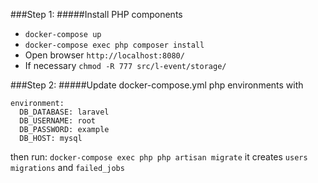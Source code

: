 ###Step 1:
#####Install PHP components

* `docker-compose up`
* `docker-compose exec php composer install`
* Open browser `http://localhost:8080/`
* If necessary 
`chmod -R 777 src/l-event/storage/`

###Step 2:
#####Update
docker-compose.yml php environments with
```
environment:
  DB_DATABASE: laravel
  DB_USERNAME: root
  DB_PASSWORD: example
  DB_HOST: mysql
```
then run:
`docker-compose exec php php artisan migrate`
it creates `users` `migrations` and `failed_jobs`
